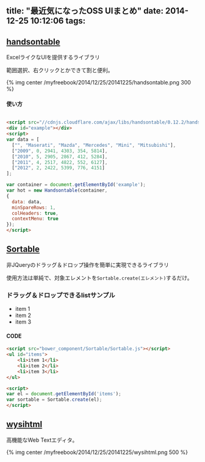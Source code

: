 title: "最近気になったOSS UIまとめ"
date: 2014-12-25 10:12:06
tags:
---


## [handsontable](http://handsontable.com/)

ExcelライクなUIを提供するライブラリ

範囲選択、右︎クリックとかできて割と便利。

{% img center /myfreebook/2014/12/25/20141225/handsontable.png 300 %}

#### 使い方

```html

<script src="//cdnjs.cloudflare.com/ajax/libs/handsontable/0.12.2/handsontable.full.min.js"></script>
<div id="example"></div>
<script>
var data = [
  ["", "Maserati", "Mazda", "Mercedes", "Mini", "Mitsubishi"],
  ["2009", 0, 2941, 4303, 354, 5814],
  ["2010", 5, 2905, 2867, 412, 5284],
  ["2011", 4, 2517, 4822, 552, 6127],
  ["2012", 2, 2422, 5399, 776, 4151]
];

var container = document.getElementById('example');
var hot = new Handsontable(container,
{
  data: data,
  minSpareRows: 1,
  colHeaders: true,
  contextMenu: true
});
</script>
```

## [Sortable](http://rubaxa.github.io/Sortable/)

非JQueryのドラッグ＆ドロップ操作を簡単に実現できるライブラリ

使用方法は単純で、対象エレメントを``Sortable.create(エレメント)``するだけ。

### ドラッグ＆ドロップできるlistサンプル


<script src="/myfreebook/2014/12/25/20141225/Sortable.js"></script>
<div style="width: 150px">
  <ul id="items">
      <li>item 1</li>
      <li>item 2</li>
      <li>item 3</li>
  </ul>
</div>

<script>
var el = document.getElementById('items');
var sortable = Sortable.create(el);
</script>

#### CODE

```html
<script src="bower_component/Sortable/Sortable.js"></script>
<ul id="items">
    <li>item 1</li>
    <li>item 2</li>
    <li>item 3</li>
</ul>

<script>
var el = document.getElementById('items');
var sortable = Sortable.create(el);
</script>
```

## [wysihtml](http://wysihtml.com/)

高機能なWeb Textエディタ。

{% img center /myfreebook/2014/12/25/20141225/wysihtml.png 500 %}

